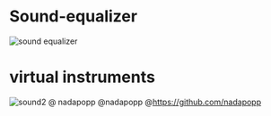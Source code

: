 # Sound-equalizer
![sound equalizer](https://user-images.githubusercontent.com/61320897/169918897-01f4ff9a-1768-4098-b2f2-407122d3aa6d.PNG)
# virtual instruments
![sound2](https://user-images.githubusercontent.com/61320897/169918959-45a3105f-875a-4e6b-9549-7ef591d57449.PNG)
@ nadapopp
@nadapopp
@https://github.com/nadapopp
